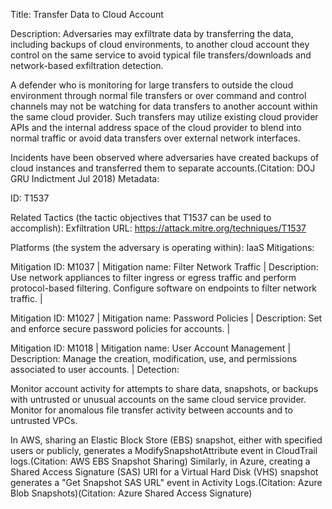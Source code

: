 Title: Transfer Data to Cloud Account

Description: Adversaries may exfiltrate data by transferring the data, including backups of cloud environments, to another cloud account they control on the same service to avoid typical file transfers/downloads and network-based exfiltration detection.

A defender who is monitoring for large transfers to outside the cloud environment through normal file transfers or over command and control channels may not be watching for data transfers to another account within the same cloud provider. Such transfers may utilize existing cloud provider APIs and the internal address space of the cloud provider to blend into normal traffic or avoid data transfers over external network interfaces.

Incidents have been observed where adversaries have created backups of cloud instances and transferred them to separate accounts.(Citation: DOJ GRU Indictment Jul 2018) Metadata:

ID: T1537

Related Tactics (the tactic objectives that T1537 can be used to accomplish): Exfiltration URL: https://attack.mitre.org/techniques/T1537

Platforms (the system the adversary is operating within): IaaS Mitigations:

Mitigation ID: M1037 | Mitigation name: Filter Network Traffic | Description: Use network appliances to filter ingress or egress traffic and perform protocol-based filtering. Configure software on endpoints to filter network traffic. |

Mitigation ID: M1027 | Mitigation name: Password Policies | Description: Set and enforce secure password policies for accounts. |

Mitigation ID: M1018 | Mitigation name: User Account Management | Description: Manage the creation, modification, use, and permissions associated to user accounts. | Detection:

Monitor account activity for attempts to share data, snapshots, or backups with untrusted or unusual accounts on the same cloud service provider. Monitor for anomalous file transfer activity between accounts and to untrusted VPCs.

In AWS, sharing an Elastic Block Store (EBS) snapshot, either with specified users or publicly, generates a ModifySnapshotAttribute event in CloudTrail logs.(Citation: AWS EBS Snapshot Sharing) Similarly, in Azure, creating a Shared Access Signature (SAS) URI for a Virtual Hard Disk (VHS) snapshot generates a "Get Snapshot SAS URL" event in Activity Logs.(Citation: Azure Blob Snapshots)(Citation: Azure Shared Access Signature)